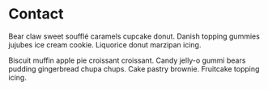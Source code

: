 # Contact

Bear claw sweet soufflé caramels cupcake donut. Danish topping gummies jujubes ice cream cookie. Liquorice donut marzipan icing.

Biscuit muffin apple pie croissant croissant. Candy jelly-o gummi bears pudding gingerbread chupa chups. Cake pastry brownie. Fruitcake topping icing.